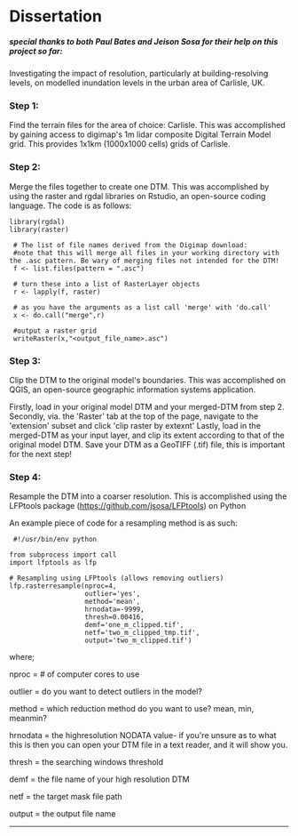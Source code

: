 # Dissertation
##### special thanks to both Paul Bates and Jeison Sosa for their help on this project so far:

Investigating the impact of resolution, particularly at building-resolving levels, on modelled inundation levels in the urban area of Carlisle, UK.  



### Step 1: 
Find the terrain files for the area of choice: Carlisle.
This was accomplished by gaining access to digimap's 1m lidar composite Digital Terrain Model grid.
This provides 1x1km (1000x1000 cells) grids of Carlisle.

### Step 2:
Merge the files together to create one DTM.
This was accomplished by using the raster and rgdal libraries on Rstudio, an open-source coding language.
The code is as follows:

``` {r}
library(rgdal)  
library(raster) 
 
 # The list of file names derived from the Digimap download:  
 #note that this will merge all files in your working directory with the .asc pattern. Be wary of merging files not intended for the DTM!
 f <- list.files(pattern = ".asc")  
 
 # turn these into a list of RasterLayer objects  
 r <- lapply(f, raster) 

 # as you have the arguments as a list call 'merge' with 'do.call'  
 x <- do.call("merge",r) 

 #output a raster grid   
 writeRaster(x,"<output_file_name>.asc")
 ```
 
 ### Step 3:
 Clip the DTM to the original model's boundaries.
 This was accomplished on QGIS, an open-source geographic information systems application. 

Firstly, load in your original model DTM and your merged-DTM from step 2.
Secondly, via. the 'Raster' tab at the top of the page, navigate to the 'extension' subset and click 'clip raster by extexnt'
Lastly, load in the merged-DTM as your input layer, and clip its extent according to that of the original model DTM. 
Save your DTM as a GeoTIFF (.tif) file, this is important for the next step!

 ### Step 4:
 Resample the DTM into a coarser resolution.
 This is accomplished using the LFPtools package (https://github.com/jsosa/LFPtools) on Python 
 
 An example piece of code for a resampling method is as such:
```{r}
 #!/usr/bin/env python

from subprocess import call
import lfptools as lfp

# Resampling using LFPtools (allows removing outliers)
lfp.rasterresample(nproc=4,
                   outlier='yes',
                   method='mean',
                   hrnodata=-9999,
                   thresh=0.00416,
                   demf='one_m_clipped.tif',
                   netf='two_m_clipped_tmp.tif',
                   output='two_m_clipped.tif')

 ```
 where;
 
  nproc = # of computer cores to use
 
  outlier = do you want to detect outliers in the model? 
 
  method = which reduction method do you want to use? mean, min, meanmin?
 
  hrnodata = the highresolution NODATA value- if you're unsure as to what this is then you can open your DTM file in a text reader, and it will show you.
 
  thresh = the searching windows threshold
 
  demf = the file name of your high resolution DTM
 
  netf = the target mask file path
 
  output = the output file name
 
 ------------------------------

